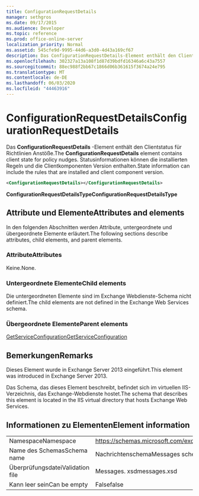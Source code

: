 ```yaml
---
title: ConfigurationRequestDetails
manager: sethgros
ms.date: 09/17/2015
ms.audience: Developer
ms.topic: reference
ms.prod: office-online-server
localization_priority: Normal
ms.assetid: 545cfe9d-9995-44d6-a3d0-4d43a169cf67
description: Das ConfigurationRequestDetails-Element enthält den Clientstatus für Richtlinien Anstöße. Statusinformationen können die installierten Regeln und die Clientkomponenten Version enthalten.
ms.openlocfilehash: 302327a13a108f1d87d39bdfd16346a6c43a7557
ms.sourcegitcommit: 88ec988f2bb67c1866d06b361615f3674a24e795
ms.translationtype: MT
ms.contentlocale: de-DE
ms.lasthandoff: 06/03/2020
ms.locfileid: "44463916"
---
```

# <a name="configurationrequestdetails"></a><span data-ttu-id="39483-104">ConfigurationRequestDetails</span><span class="sxs-lookup"><span data-stu-id="39483-104">ConfigurationRequestDetails</span></span>

<span data-ttu-id="39483-105">Das **ConfigurationRequestDetails** -Element enthält den Clientstatus für Richtlinien Anstöße.</span><span class="sxs-lookup"><span data-stu-id="39483-105">The **ConfigurationRequestDetails** element contains client state for policy nudges.</span></span> <span data-ttu-id="39483-106">Statusinformationen können die installierten Regeln und die Clientkomponenten Version enthalten.</span><span class="sxs-lookup"><span data-stu-id="39483-106">State information can include the rules that are installed and client component version.</span></span> 
  
```XML
<ConfigurationRequestDetails></ConfigurationRequestDetails>
```

 <span data-ttu-id="39483-107">**ConfigurationRequestDetailsType**</span><span class="sxs-lookup"><span data-stu-id="39483-107">**ConfigurationRequestDetailsType**</span></span>
## <a name="attributes-and-elements"></a><span data-ttu-id="39483-108">Attribute und Elemente</span><span class="sxs-lookup"><span data-stu-id="39483-108">Attributes and elements</span></span>

<span data-ttu-id="39483-109">In den folgenden Abschnitten werden Attribute, untergeordnete und übergeordnete Elemente erläutert.</span><span class="sxs-lookup"><span data-stu-id="39483-109">The following sections describe attributes, child elements, and parent elements.</span></span>
  
### <a name="attributes"></a><span data-ttu-id="39483-110">Attribute</span><span class="sxs-lookup"><span data-stu-id="39483-110">Attributes</span></span>

<span data-ttu-id="39483-111">Keine.</span><span class="sxs-lookup"><span data-stu-id="39483-111">None.</span></span>
  
### <a name="child-elements"></a><span data-ttu-id="39483-112">Untergeordnete Elemente</span><span class="sxs-lookup"><span data-stu-id="39483-112">Child elements</span></span>

<span data-ttu-id="39483-113">Die untergeordneten Elemente sind im Exchange Webdienste-Schema nicht definiert.</span><span class="sxs-lookup"><span data-stu-id="39483-113">The child elements are not defined in the Exchange Web Services schema.</span></span>
  
### <a name="parent-elements"></a><span data-ttu-id="39483-114">Übergeordnete Elemente</span><span class="sxs-lookup"><span data-stu-id="39483-114">Parent elements</span></span>

[<span data-ttu-id="39483-115">GetServiceConfiguration</span><span class="sxs-lookup"><span data-stu-id="39483-115">GetServiceConfiguration</span></span>](getserviceconfiguration.md)
  
## <a name="remarks"></a><span data-ttu-id="39483-116">Bemerkungen</span><span class="sxs-lookup"><span data-stu-id="39483-116">Remarks</span></span>

<span data-ttu-id="39483-117">Dieses Element wurde in Exchange Server 2013 eingeführt.</span><span class="sxs-lookup"><span data-stu-id="39483-117">This element was introduced in Exchange Server 2013.</span></span>
  
<span data-ttu-id="39483-118">Das Schema, das dieses Element beschreibt, befindet sich im virtuellen IIS-Verzeichnis, das Exchange-Webdienste hostet.</span><span class="sxs-lookup"><span data-stu-id="39483-118">The schema that describes this element is located in the IIS virtual directory that hosts Exchange Web Services.</span></span>
  
## <a name="element-information"></a><span data-ttu-id="39483-119">Informationen zu Elementen</span><span class="sxs-lookup"><span data-stu-id="39483-119">Element information</span></span>

|||
|:-----|:-----|
|<span data-ttu-id="39483-120">Namespace</span><span class="sxs-lookup"><span data-stu-id="39483-120">Namespace</span></span>  <br/> |https://schemas.microsoft.com/exchange/services/2006/messages  <br/> |
|<span data-ttu-id="39483-121">Name des Schemas</span><span class="sxs-lookup"><span data-stu-id="39483-121">Schema name</span></span>  <br/> |<span data-ttu-id="39483-122">Nachrichtenschema</span><span class="sxs-lookup"><span data-stu-id="39483-122">Messages schema</span></span>  <br/> |
|<span data-ttu-id="39483-123">Überprüfungsdatei</span><span class="sxs-lookup"><span data-stu-id="39483-123">Validation file</span></span>  <br/> |<span data-ttu-id="39483-124">Messages. xsd</span><span class="sxs-lookup"><span data-stu-id="39483-124">messages.xsd</span></span>  <br/> |
|<span data-ttu-id="39483-125">Kann leer sein</span><span class="sxs-lookup"><span data-stu-id="39483-125">Can be empty</span></span>  <br/> |<span data-ttu-id="39483-126">False</span><span class="sxs-lookup"><span data-stu-id="39483-126">false</span></span>  <br/> |
   

